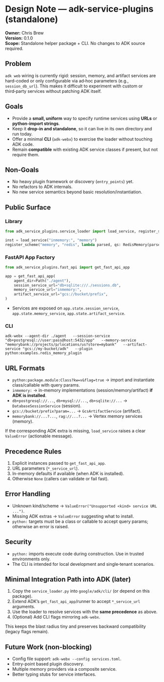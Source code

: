 
# Design Note — adk-service-plugins (standalone)

**Owner:** Chris Brew  
**Version:** 0.1.0  
**Scope:** Standalone helper package + CLI. No changes to ADK source required.

## Problem
`adk web` wiring is currently rigid: session, memory, and artifact services are hard-coded or only configurable via ad‑hoc parameters (e.g., `session_db_url`). This makes it difficult to experiment with custom or third‑party services without patching ADK itself.

## Goals
- Provide a **small, uniform** way to specify runtime services using **URLs** or **python-import strings**.
- Keep it **drop-in and standalone**, so it can live in its own directory and run today.
- Offer a minimal **CLI** (`adk-webx`) to exercise the loader without touching ADK code.
- Remain **compatible** with existing ADK service classes if present, but not require them.

## Non-Goals
- No heavy plugin framework or discovery (`entry_points`) yet.
- No refactors to ADK internals.
- No new service semantics beyond basic resolution/instantiation.

## Public Surface
### Library
```python
from adk_service_plugins.service_loader import load_service, register_scheme

inst = load_service("inmemory:", "memory")
register_scheme("memory", "redis", lambda parsed, qs: RedisMemory(parsed.geturl(), **qs))
```

### FastAPI App Factory
```python
from adk_service_plugins.fast_api import get_fast_api_app

app = get_fast_api_app(
    agent_dir=Path("./agent"),
    session_service_url="db+sqlite:///./sessions.db",
    memory_service_url="inmemory:",
    artifact_service_url="gcs://bucket/prefix",
)
```
- Services are exposed on `app.state.session_service`, `app.state.memory_service`, `app.state.artifact_service`.

### CLI
```
adk-webx --agent-dir ./agent   --session-service "db+postgresql://user:pass@host:5432/app"   --memory-service  "memorybank://projects/p/locations/us?store=mybank"   --artifact-service "gcs://my-bucket/adk"   --plugin python:examples.redis_memory_plugin
```

## URL Formats
- `python:package.module:Class?kw=v&flag=true` → import and instantiate class/callable with query params.
- `inmemory:` → in-memory implementations (session/memory/artifact) **if ADK is installed**.
- `db+postgresql://...`, `db+mysql://...`, `db+sqlite://...` → `DatabaseSessionService` (session).
- `gcs://bucket/prefix?param=...` → `GcsArtifactService` (artifact).
- `memorybank://...?...`, `rag://...?...` → Vertex memory services (memory).

If the corresponding ADK extra is missing, `load_service` raises a clear `ValueError` (actionable message).

## Precedence Rules
1. Explicit instances passed to `get_fast_api_app`.
2. URL parameters (`*_service_url`).
3. In-memory defaults if available (when ADK is installed).
4. Otherwise `None` (callers can validate or fail fast).

## Error Handling
- Unknown kind/scheme → `ValueError("Unsupported <kind> service URL ...")`.
- Missing ADK extras → `ValueError` suggesting what to install.
- `python:` targets must be a class or callable to accept query params; otherwise an error is raised.

## Security
- `python:` imports execute code during construction. Use in trusted environments only.
- The CLI is intended for local development and single‑tenant scenarios.

## Minimal Integration Path into ADK (later)
1. Copy the `service_loader.py` into `google/adk/cli/` (or depend on this package).
2. Extend ADK’s `get_fast_api_app`/runner to accept `*_service_url` arguments.
3. Use the loader to resolve services with the **same precedence** as above.
4. (Optional) Add CLI flags mirroring `adk-webx`.

This keeps the blast radius tiny and preserves backward compatibility (legacy flags remain).

## Future Work (non-blocking)
- Config file support: `adk-webx --config services.toml`.
- Entry-point based plugin discovery.
- Multiple memory providers via a composite service.
- Better typing stubs for service interfaces.
